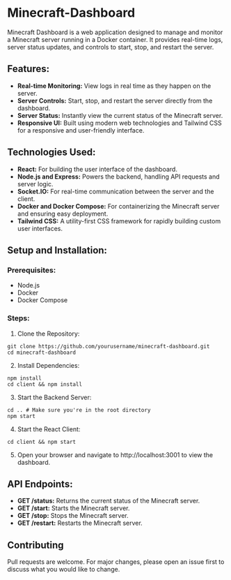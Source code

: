 # Minecraft-Dashboard
Minecraft Dashboard is a web application designed to manage and monitor a Minecraft server running in a Docker container. It provides real-time logs, server status updates, and controls to start, stop, and restart the server.

## Features:
- **Real-time Monitoring:** View logs in real time as they happen on the server.
- **Server Controls:** Start, stop, and restart the server directly from the dashboard.
- **Server Status:** Instantly view the current status of the Minecraft server.
- **Responsive UI:** Built using modern web technologies and Tailwind CSS for a responsive and user-friendly interface.

## Technologies Used:
- **React:** For building the user interface of the dashboard.
- **Node.js and Express:** Powers the backend, handling API requests and server logic.
- **Socket.IO:** For real-time communication between the server and the client.
- **Docker and Docker Compose:** For containerizing the Minecraft server and ensuring easy deployment.
- **Tailwind CSS:** A utility-first CSS framework for rapidly building custom user interfaces.

## Setup and Installation:
### Prerequisites:
- Node.js
- Docker
- Docker Compose

### Steps:
1. Clone the Repository:
```
git clone https://github.com/yourusername/minecraft-dashboard.git
cd minecraft-dashboard
```
2. Install Dependencies:
```
npm install
cd client && npm install
```
3. Start the Backend Server:
```
cd .. # Make sure you're in the root directory
npm start
```
4. Start the React Client:
```
cd client && npm start
```
5. Open your browser and navigate to http://localhost:3001 to view the dashboard.

## API Endpoints:
- **GET /status:** Returns the current status of the Minecraft server.
- **GET /start:** Starts the Minecraft server.
- **GET /stop:** Stops the Minecraft server.
- **GET /restart:** Restarts the Minecraft server.

## Contributing
Pull requests are welcome. For major changes, please open an issue first to discuss what you would like to change.
